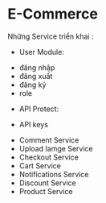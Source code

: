 # E-Commerce
Những Service triển khai :
- User Module:
+ đăng nhập
+ đăng xuất
+ đăng ký
+ role 
- API Protect:
+ API keys
- Comment Service
- Upload Iamge Service
- Checkout Service
- Cart Service
- Notifications Service
- Discount Service
- Product Service 
